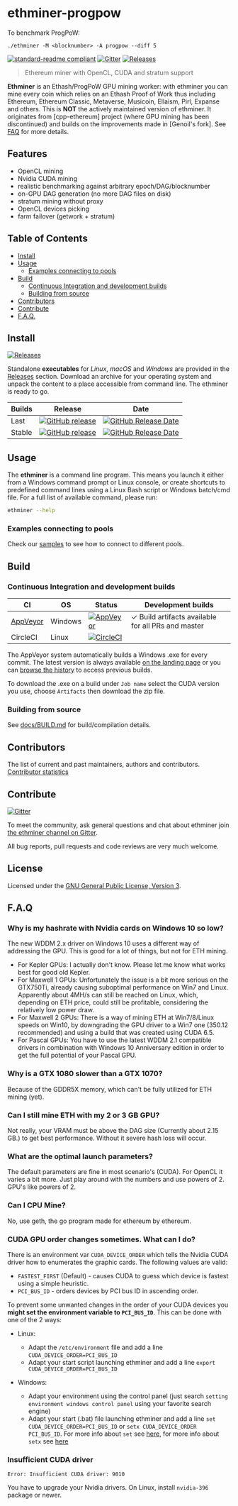 # ethminer-progpow

To benchmark ProgPoW:
```
./ethminer -M <blocknumber> -A progpow --diff 5
```

[![standard-readme compliant](https://img.shields.io/badge/readme%20style-standard-brightgreen.svg)](https://github.com/RichardLitt/standard-readme)
[![Gitter](https://img.shields.io/gitter/room/nwjs/nw.js.svg)][Gitter]
[![Releases](https://img.shields.io/github/downloads/miscellaneousbits/ethminer/total.svg)][Releases]

> Ethereum miner with OpenCL, CUDA and stratum support

**Ethminer** is an Ethash/ProgPoW GPU mining worker: with ethminer you can mine every coin which relies on an Ethash Proof of Work thus including Ethereum, Ethereum Classic, Metaverse, Musicoin, Ellaism, Pirl, Expanse and others. This is **NOT** the actively maintained version of ethminer. It originates from [cpp-ethereum] project (where GPU mining has been discontinued) and builds on the improvements made in [Genoil's fork]. See [FAQ](#faq) for more details.

## Features

* OpenCL mining
* Nvidia CUDA mining
* realistic benchmarking against arbitrary epoch/DAG/blocknumber
* on-GPU DAG generation (no more DAG files on disk)
* stratum mining without proxy
* OpenCL devices picking
* farm failover (getwork + stratum)


## Table of Contents

* [Install](#install)
* [Usage](#usage)
    * [Examples connecting to pools](#examples-connecting-to-pools)
* [Build](#build)
    * [Continuous Integration and development builds](#continuous-integration-and-development-builds)
    * [Building from source](#building-from-source)
* [Contributors](#contributors)
* [Contribute](#contribute)
* [F.A.Q.](#faq)


## Install

[![Releases](https://img.shields.io/github/downloads/miscellaneousbits/ethminer/total.svg)][Releases]

Standalone **executables** for *Linux*, *macOS* and *Windows* are provided in
the [Releases] section.
Download an archive for your operating system and unpack the content to a place
accessible from command line. The ethminer is ready to go.

| Builds | Release | Date |
| ------ | ------- | ---- |
| Last   | [![GitHub release](https://img.shields.io/github/release/miscellaneousbits/ethminer/all.svg)](https://github.com/miscellaneousbits/ethminer/releases) | [![GitHub Release Date](https://img.shields.io/github/release-date-pre/miscellaneousbits/ethminer.svg)](https://github.com/miscellaneousbits/ethminer/releases) |
| Stable | [![GitHub release](https://img.shields.io/github/release/miscellaneousbits/ethminer.svg)](https://github.com/miscellaneousbits/ethminer/releases/latest) | [![GitHub Release Date](https://img.shields.io/github/release-date/miscellaneousbits/ethminer.svg)](https://github.com/miscellaneousbits/ethminer/releases/latest) |


## Usage

The **ethminer** is a command line program. This means you launch it either
from a Windows command prompt or Linux console, or create shortcuts to
predefined command lines using a Linux Bash script or Windows batch/cmd file.
For a full list of available command, please run:

```sh
ethminer --help
```

### Examples connecting to pools

Check our [samples](docs/POOL_EXAMPLES_ETH.md) to see how to connect to different pools.

## Build

### Continuous Integration and development builds

| CI           | OS      | Status  | Development builds |
| ------------ | ------- | -----   | -----------------  |
| [AppVeyor]   | Windows | [![AppVeyor](https://img.shields.io/appveyor/ci/jean-m-cyr/ethminer/master.svg)][AppVeyor] | ✓ Build artifacts available for all PRs and master |
| CircleCI     | Linux   | [![CircleCI](https://circleci.com/gh/greerso/ethminer-progpow/tree/0.9.3.svg?style=svg)](https://circleci.com/gh/greerso/ethminer-progpow/tree/0.9.3) | |

The AppVeyor system automatically builds a Windows .exe for every commit. The latest version is always available [on the landing page](https://ci.appveyor.com/project/jean-m-cyr/ethminer) or you can [browse the history](https://ci.appveyor.com/project/jean-m-cyr/ethminer/history) to access previous builds.

To download the .exe on a build under `Job name` select the CUDA version you use, choose `Artifacts` then download the zip file.

### Building from source

See [docs/BUILD.md](docs/BUILD.md) for build/compilation details.

## Contributors

The list of current and past maintainers, authors and contributors.
[Contributor statistics]

## Contribute

[![Gitter](https://img.shields.io/gitter/room/ethereum-mining/ethminer.svg)][Gitter]

To meet the community, ask general questions and chat about ethminer join [the ethminer channel on Gitter][Gitter].

All bug reports, pull requests and code reviews are very much welcome.


## License

Licensed under the [GNU General Public License, Version 3](LICENSE).


## F.A.Q

### Why is my hashrate with Nvidia cards on Windows 10 so low?

The new WDDM 2.x driver on Windows 10 uses a different way of addressing the GPU. This is good for a lot of things, but not for ETH mining.

* For Kepler GPUs: I actually don't know. Please let me know what works best for good old Kepler.
* For Maxwell 1 GPUs: Unfortunately the issue is a bit more serious on the GTX750Ti, already causing suboptimal performance on Win7 and Linux. Apparently about 4MH/s can still be reached on Linux, which, depending on ETH price, could still be profitable, considering the relatively low power draw.
* For Maxwell 2 GPUs: There is a way of mining ETH at Win7/8/Linux speeds on Win10, by downgrading the GPU driver to a Win7 one (350.12 recommended) and using a build that was created using CUDA 6.5.
* For Pascal GPUs: You have to use the latest WDDM 2.1 compatible drivers in combination with Windows 10 Anniversary edition in order to get the full potential of your Pascal GPU.

### Why is a GTX 1080 slower than a GTX 1070?

Because of the GDDR5X memory, which can't be fully utilized for ETH mining (yet).

### Can I still mine ETH with my 2 or 3 GB GPU?

Not really, your VRAM must be above the DAG size (Currently about 2.15 GB.) to get best performance. Without it severe hash loss will occur.

### What are the optimal launch parameters?

The default parameters are fine in most scenario's (CUDA). For OpenCL it varies a bit more. Just play around with the numbers and use powers of 2. GPU's like powers of 2.

### Can I CPU Mine?

No, use geth, the go program made for ethereum by ethereum.

### CUDA GPU order changes sometimes. What can I do?

There is an environment var `CUDA_DEVICE_ORDER` which tells the Nvidia CUDA driver how to enumerates the graphic cards.
The following values are valid:

* `FASTEST_FIRST` (Default) - causes CUDA to guess which device is fastest using a simple heuristic.
* `PCI_BUS_ID` - orders devices by PCI bus ID in ascending order.

To prevent some unwanted changes in the order of your CUDA devices you **might set the environment variable to `PCI_BUS_ID`**.
This can be done with one of the 2 ways:

* Linux:
    * Adapt the `/etc/environment` file and add a line `CUDA_DEVICE_ORDER=PCI_BUS_ID`
    * Adapt your start script launching ethminer and add a line `export CUDA_DEVICE_ORDER=PCI_BUS_ID`

* Windows:
    * Adapt your environment using the control panel (just search `setting environment windows control panel` using your favorite search engine)
    * Adapt your start (.bat) file launching ethminer and add a line `set CUDA_DEVICE_ORDER=PCI_BUS_ID` or `setx CUDA_DEVICE_ORDER PCI_BUS_ID`. For more info about `set` see [here](https://docs.microsoft.com/en-us/windows-server/administration/windows-commands/set_1), for more info about `setx` see [here](https://docs.microsoft.com/en-us/windows-server/administration/windows-commands/setx)

### Insufficient CUDA driver

```text
Error: Insufficient CUDA driver: 9010
```

You have to upgrade your Nvidia drivers. On Linux, install `nvidia-396` package or newer.

[AppVeyor]: https://ci.appveyor.com/project/jean-m-cyr/ethminer
[CircleCI}]: https://circleci.com/gh/miscellaneousbits/ethminer
[Contributor statistics]: https://github.com/miscellaneousbits/ethminer/graphs/contributors?type=a
[Gitter]: https://gitter.im/ethereum-mining/ethminer
[Releases]: https://github.com/miscellaneousbits/ethminer/releases
